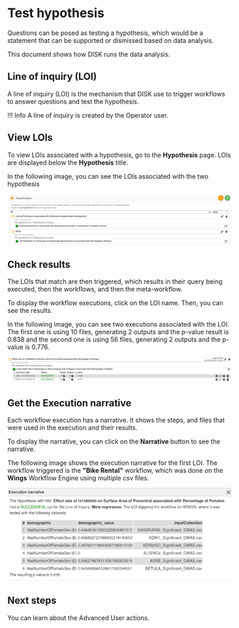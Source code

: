 # Test hypothesis

Questions can be posed as testing a hypothesis, which would be a statement that can be supported or dismissed based on data analysis.

This document shows how DISK runs the data analysis.

## Line of inquiry (LOI)

A line of inquiry (LOI) is the mechanism that DISK use to trigger
workflows to answer questions and test the hypothesis.

!!! Info
    A line of inquiry is created by the Operator user.

## View LOIs

To view LOIs associated with a hypothesis, go to the **Hypothesis** page. LOIs are displayed below the **Hypothesis** title.

In the following image, you can see the LOIs associated with the two hypothesis

![LOI](../figures/user-guide/loi.png "LOI")

## Check results

The LOIs that match are then triggered, which results in their query being executed, then the workflows, and then the meta-workflow. 

To display the workflow executions, click on the LOI name. Then, you can see the results.

In the following image, you can see two executions associated with the LOI. The first one is using 10 files, generating 2 outputs and the p-value result is 0.838 and the second one is using 56 files, generating 2 outputs and the p-value is 0.776.

![LOI](../figures/user-guide/lois.png "LOI")

## Get the Execution narrative

Each workflow execution has a narrative. It shows the steps, and files that were used in the execution and their results.

To display the narrative,  you can click on the **Narrative** button to see the narrative.

The following image shows the execution narrative for the first LOI. The workflow triggered is the **"Bike Rental"** workflow, which was done on the **Wings** Workflow Engine using multiple csv files.

![Narrative](../figures/user-guide/narrative.png "Narrative")

## Next steps

You can learn about the Advanced User actions.

